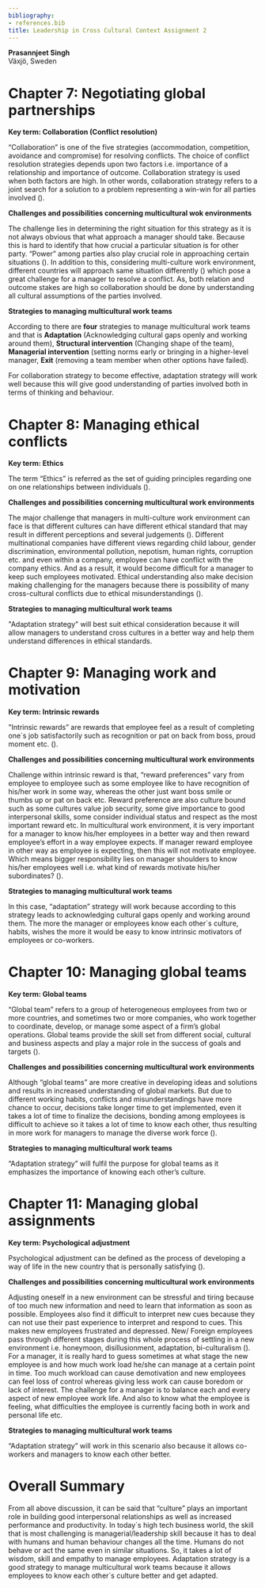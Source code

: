 ```yaml
---
bibliography:
- references.bib
title: Leadership in Cross Cultural Context Assignment 2
---
```


<div class="center">

**Prasannjeet Singh**  
Växjö, Sweden

</div>

# Chapter 7: Negotiating global partnerships

**Key term: Collaboration (Conflict resolution)**

“Collaboration” is one of the five strategies (accommodation,
competition, avoidance and compromise) for resolving conflicts. The
choice of conflict resolution strategies depends upon two factors i.e.
importance of a relationship and importance of outcome. Collaboration
strategy is used when both factors are high. In other words,
collaboration strategy refers to a joint search for a solution to a
problem representing a win-win for all parties involved ().

**Challenges and possibilities concerning multicultural wok
environments**

The challenge lies in determining the right situation for this strategy
as it is not always obvious that what approach a manager should take.
Because this is hard to identify that how crucial a particular situation
is for other party. “Power” among parties also play crucial role in
approaching certain situations (). In addition to this, considering
multi-culture work environment, different countries will approach same
situation differently () which pose a great challenge for a manager to
resolve a conflict. As, both relation and outcome stakes are high so
collaboration should be done by understanding all cultural assumptions
of the parties involved.

**Strategies to managing multicultural work teams**

According to there are **four** strategies to manage multicultural work
teams and that is **Adaptation** (Acknowledging cultural gaps openly and
working around them), **Structural intervention** (Changing shape of the
team), **Managerial intervention** (setting norms early or bringing in a
higher-level manager, **Exit** (removing a team member when other
options have failed).

For collaboration strategy to become effective, adaptation strategy will
work well because this will give good understanding of parties involved
both in terms of thinking and behaviour.

# Chapter 8: Managing ethical conflicts

**Key term: Ethics**

The term “Ethics” is referred as the set of guiding principles regarding
one on one relationships between individuals ().

**Challenges and possibilities concerning multicultural work
environments**

The major challenge that managers in multi-culture work environment can
face is that different cultures can have different ethical standard that
may result in different perceptions and several judgements (). Different
multinational companies have different views regarding child labour,
gender discrimination, environmental pollution, nepotism, human rights,
corruption etc. and even within a company, employee can have conflict
with the company ethics. And as a result, it would become difficult for
a manager to keep such employees motivated. Ethical understanding also
make decision making challenging for the managers because there is
possibility of many cross-cultural conflicts due to ethical
misunderstandings ().

**Strategies to managing multicultural work teams**

"Adaptation strategy" will best suit ethical consideration because it
will allow managers to understand cross cultures in a better way and
help them understand differences in ethical standards.

# Chapter 9: Managing work and motivation

**Key term: Intrinsic rewards**

"Intrinsic rewards” are rewards that employee feel as a result of
completing one´s job satisfactorily such as recognition or pat on back
from boss, proud moment etc. ().

**Challenges and possibilities concerning multicultural work
environments**

Challenge within intrinsic reward is that, “reward preferences” vary
from employee to employee such as some employee like to have recognition
of his/her work in some way, whereas the other just want boss smile or
thumbs up or pat on back etc. Reward preference are also culture bound
such as some cultures value job security, some give importance to good
interpersonal skills, some consider individual status and respect as the
most important reward etc. In multicultural work environment, it is very
important for a manager to know his/her employees in a better way and
then reward employee’s effort in a way employee expects. If manager
reward employee in other way as employee is expecting, then this will
not motivate employee. Which means bigger responsibility lies on manager
shoulders to know his/her employees well i.e. what kind of rewards
motivate his/her subordinates? ().

**Strategies to managing multicultural work teams**

In this case, “adaptation” strategy will work because according to this
strategy leads to acknowledging cultural gaps openly and working around
them. The more the manager or employees know each other´s culture,
habits, wishes the more it would be easy to know intrinsic motivators of
employees or co-workers.

# Chapter 10: Managing global teams

**Key term: Global teams**

“Global team” refers to a group of heterogeneous employees from two or
more countries, and sometimes two or more companies, who work together
to coordinate, develop, or manage some aspect of a firm’s global
operations. Global teams provide the skill set from different social,
cultural and business aspects and play a major role in the success of
goals and targets ().

**Challenges and possibilities concerning multicultural work
environments**

Although “global teams” are more creative in developing ideas and
solutions and results in increased understanding of global markets. But
due to different working habits, conflicts and misunderstandings have
more chance to occur, decisions take longer time to get implemented,
even it takes a lot of time to finalize the decisions, bonding among
employees is difficult to achieve so it takes a lot of time to know each
other, thus resulting in more work for managers to manage the diverse
work force ().

**Strategies to managing multicultural work teams**

“Adaptation strategy” will fulfil the purpose for global teams as it
emphasizes the importance of knowing each other’s culture.

# Chapter 11: Managing global assignments

**Key term: Psychological adjustment**

Psychological adjustment can be defined as the process of developing a
way of life in the new country that is personally satisfying ().

**Challenges and possibilities concerning multicultural work
environments**

Adjusting oneself in a new environment can be stressful and tiring
because of too much new information and need to learn that information
as soon as possible. Employees also find it difficult to interpret new
cues because they can not use their past experience to interpret and
respond to cues. This makes new employees frustrated and depressed. New/
Foreign employees pass through different stages during this whole
process of settling in a new environment i.e. honeymoon,
disillusionment, adaptation, bi-culturalism (). For a manager, it is
really hard to guess sometimes at what stage the new employee is and how
much work load he/she can manage at a certain point in time. Too much
workload can cause demotivation and new employees can feel loss of
control whereas giving less work can cause boredom or lack of interest.
The challenge for a manager is to balance each and every aspect of new
employee work life. And also to know what the employee is feeling, what
difficulties the employee is currently facing both in work and personal
life etc.

**Strategies to managing multicultural work teams**

“Adaptation strategy” will work in this scenario also because it allows
co-workers and managers to know each other better.

# Overall Summary

From all above discussion, it can be said that “culture” plays an
important role in building good interpersonal relationships as well as
increased performance and productivity. In today´s high tech business
world, the skill that is most challenging is managerial/leadership skill
because it has to deal with humans and human behaviour changes all the
time. Humans do not behave or act the same even in similar situations.
So, it takes a lot of wisdom, skill and empathy to manage employees.
Adaptation strategy is a good strategy to manage multicultural work
teams because it allows employees to know each other´s culture better
and get adapted.
